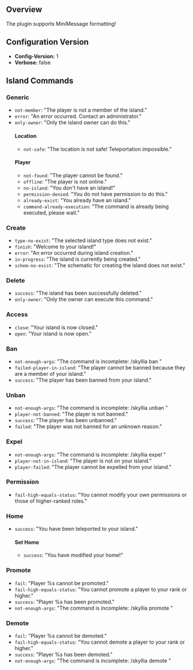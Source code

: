 ## Overview

The plugin supports MiniMessage formatting!

## Configuration Version

- **Config-Version:** 1
- **Verbose:** false

## Island Commands

### Generic

- `not-member`: "The player is not a member of the island."
- `error`: "An error occurred. Contact an administrator."
- `only-owner`: "Only the island owner can do this."
  #### Location
    - `not-safe`: "The location is not safe! Teleportation impossible."
  #### Player
    - `not-found`: "The player cannot be found."
    - `offline`: "The player is not online."
    - `no-island`: "You don't have an island!"
    - `permission-denied`: "You do not have permission to do this."
    - `already-exist`: "You already have an island."
    - `command-already-execution`: "The command is already being executed, please wait."

### Create

- `type-no-exist`: "The selected island type does not exist."
- `finish`: "Welcome to your island!"
- `error`: "An error occurred during island creation."
- `in-progress`: "The island is currently being created."
- `schem-no-exist`: "The schematic for creating the island does not exist."

### Delete

- `success`: "The island has been successfully deleted."
- `only-owner`: "Only the owner can execute this command."

### Access

- `close`: "Your island is now closed."
- `open`: "Your island is now open."

### Ban

- `not-enough-args`: "The command is incomplete: /skyllia ban <player>"
- `failed-player-in-island`: "The player cannot be banned because they are a member of your island."
- `success`: "The player has been banned from your island."

### Unban

- `not-enough-args`: "The command is incomplete: /skyllia unban <player>"
- `player-not-banned`: "The player is not banned."
- `success`: "The player has been unbanned."
- `failed`: "The player was not banned for an unknown reason."

### Expel

- `not-enough-args`: "The command is incomplete: /skyllia expel <player>"
- `player-not-in-island`: "The player is not on your island."
- `player-failed`: "The player cannot be expelled from your island."

### Permission

- `fail-high-equals-status`: "You cannot modify your own permissions or those of higher-ranked roles."

### Home

- `success`: "You have been teleported to your island."
  #### Set Home
    - `success`: "You have modified your home!"

### Promote

- `fail`: "Player %s cannot be promoted."
- `fail-high-equals-status`: "You cannot promote a player to your rank or higher."
- `success`: "Player %s has been promoted."
- `not-enough-args`: "The command is incomplete: /skyllia promote <member>"

### Demote

- `fail`: "Player %s cannot be demoted."
- `fail-high-equals-status`: "You cannot demote a player to your rank or higher."
- `success`: "Player %s has been demoted."
- `not-enough-args`: "The command is incomplete: /skyllia demote <member>"
